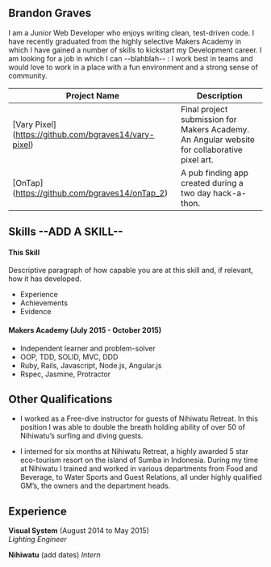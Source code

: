 ## Brandon Graves

I am a Junior Web Developer who enjoys writing clean, test-driven code. I have recently graduated from the highly selective Makers Academy in which I have gained a number of skills to kickstart my Development career. I am looking for a job in which I can --blahblah--  : I work best in teams and would love to work in a place with a fun environment and a strong sense of community.

|Project Name | Description |
|-------------|-------------|
| [Vary Pixel] (https://github.com/bgraves14/vary-pixel) | Final project submission for Makers Academy. An Angular website for collaborative pixel art. |
| [OnTap] (https://github.com/bgraves14/onTap_2) | A pub finding app created during a two day hack-a-thon. |

## Skills --ADD A SKILL--

#### This Skill

Descriptive paragraph of how capable you are at this skill and, if relevant, how it has developed.

- Experience
- Achievements
- Evidence

#### Makers Academy (July 2015 - October 2015)

- Independent learner and problem-solver
- OOP, TDD, SOLID, MVC, DDD
- Ruby, Rails, Javascript, Node.js, Angular.js
- Rspec, Jasmine, Protractor

## Other Qualifications

- I worked as a Free-dive instructor for guests of Nihiwatu Retreat. In this position I was able to double the breath holding ability of over 50 of Nihiwatu’s surfing and diving guests.

- I interned for six months at Nihiwatu Retreat, a highly awarded 5 star eco-tourism resort on the island of Sumba in Indonesia. During my time at Nihiwatu I trained and worked in various departments from Food and Beverage, to Water Sports and Guest Relations, all under highly qualified GM’s, the owners and the department heads.


## Experience

**Visual System** (August 2014 to May 2015)    
*Lighting Engineer*  

**Nihiwatu** (add dates)
*Intern*

